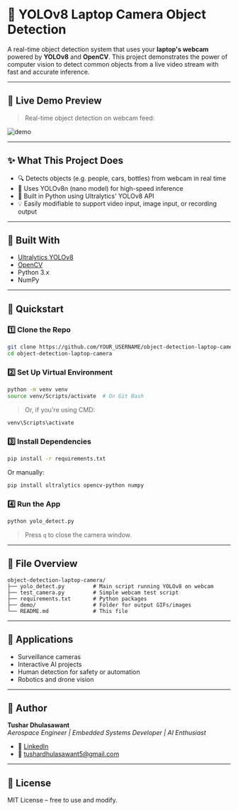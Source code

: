 
# 🎯 YOLOv8 Laptop Camera Object Detection

A real-time object detection system that uses your **laptop's webcam** powered by **YOLOv8** and **OpenCV**. This project demonstrates the power of computer vision to detect common objects from a live video stream with fast and accurate inference.

---

## 📸 Live Demo Preview

> Real-time object detection on webcam feed:

![demo](demo/demo.gif) <!-- Replace with actual demo gif -->

---

## ✨ What This Project Does

- 🔍 Detects objects (e.g. people, cars, bottles) from webcam in real time
- 🚀 Uses YOLOv8n (nano model) for high-speed inference
- 🧠 Built in Python using Ultralytics' YOLOv8 API
- 💡 Easily modifiable to support video input, image input, or recording output

---

## 🔧 Built With

- [Ultralytics YOLOv8](https://docs.ultralytics.com/)
- [OpenCV](https://opencv.org/)
- Python 3.x
- NumPy

---

## 🚀 Quickstart

### 1️⃣ Clone the Repo

```bash
git clone https://github.com/YOUR_USERNAME/object-detection-laptop-camera.git
cd object-detection-laptop-camera
```

### 2️⃣ Set Up Virtual Environment

```bash
python -m venv venv
source venv/Scripts/activate  # On Git Bash
```

> Or, if you're using CMD:

```cmd
venv\Scripts\activate
```

### 3️⃣ Install Dependencies

```bash
pip install -r requirements.txt
```

Or manually:

```bash
pip install ultralytics opencv-python numpy
```

### 4️⃣ Run the App

```bash
python yolo_detect.py
```

> Press `q` to close the camera window.

---

## 📁 File Overview

```
object-detection-laptop-camera/
├── yolo_detect.py         # Main script running YOLOv8 on webcam
├── test_camera.py         # Simple webcam test script
├── requirements.txt       # Python packages
├── demo/                  # Folder for output GIFs/images
└── README.md              # This file
```

---

## 🧠 Applications

- Surveillance cameras
- Interactive AI projects
- Human detection for safety or automation
- Robotics and drone vision

---

## 👤 Author

**Tushar Dhulasawant**  
_Aerospace Engineer | Embedded Systems Developer | AI Enthusiast_

- 🔗 [LinkedIn](https://www.linkedin.com/in/tushar-dhulasawant)
- 📧 tushardhulasawant5@gmail.com

---

## 📄 License

MIT License – free to use and modify.
